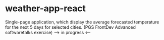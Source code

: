 # weather-app-react
Single-page application, which display the average forecasted temperature for the next 5 days for selected cities. (PGS FrontDev Advanced softwaretalks exercise) --> in progress &lt;--

